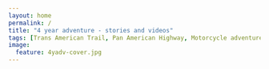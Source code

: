 ```yaml
---
layout: home
permalink: /
title: "4 year adventure - stories and videos"
tags: [Trans American Trail, Pan American Highway, Motorcycle adventure]
image:
  feature: 4yadv-cover.jpg
---
```


<div class="tiles" style="display:none;">
  {% for post in site.posts %}
  	{% include post-grid.html %}
  {% endfor %}
</div><!-- /.tiles -->
